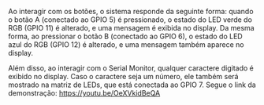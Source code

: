 Ao interagir com os botões, o sistema responde da seguinte forma: quando o botão A (conectado ao GPIO 5) é pressionado, o estado do LED verde do RGB (GPIO 11) é alterado, e uma mensagem é exibida no display. Da mesma forma, ao pressionar o botão B (conectado ao GPIO 6), o estado do LED azul do RGB (GPIO 12) é alterado, e uma mensagem também aparece no display.

Além disso, ao interagir com o Serial Monitor, qualquer caractere digitado é exibido no display. Caso o caractere seja um número, ele também será mostrado na matriz de LEDs, que está conectada ao GPIO 7.
Segue o link da demonstração: https://youtu.be/OeXVkidBeQA

